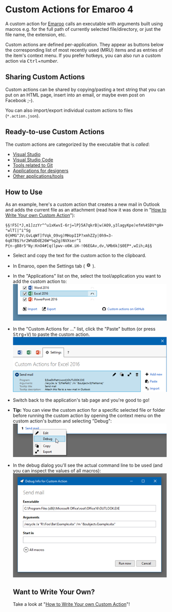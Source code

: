 Custom Actions for Emaroo 4
=========================

A custom action for [Emaroo](https://www.roland-weigelt.de/emaroo/) calls an executable with arguments built using macros e.g. for the full path of currently selected file/directory, or just the file name, the extension, etc.

Custom actions are defined per-application. They appear as buttons below the corresponding list of most recently used (MRU) items and as entries of the  item's context menu. If you prefer hotkeys, you can also run a custom action via <kbd>Ctrl</kbd>+_number_.

Sharing Custom Actions
---

Custom actions can be shared by copying/pasting a text string that you can put on an HTML page, insert into an email, or maybe even post on Facebook ;-).

You can also import/export individual custom actions to files (`*.action.json`).

Ready-to-use Custom Actions
---
The custom actions are categorized by the executable that is _called_:
* [Visual Studio](actions/visualStudio.md)
* [Visual Studio Code](actions/code.md)
* [Tools related to Git](actions/git.md)
* [Applications for designers](actions/designers.md)
* [Other applications/tools](actions/misc.md)

How to Use
---
As an example, here's a custom action that creates a new mail in Outlook and adds the current file as an attachment (read how it was done in "[How to Write Your own Custom Action](WriteYourOwn.md)"):
```
§§!F5[*J,m1]zzYr^^u1xKwvI-6rj=lP}5A7qkrB|w(AO9,y3lagyKpe)efm%4SDV*gH+°wlT[|^i^Sg
0{HMG^JV;GvLqWf]fVqk_O9vg)MHopIIP?xmhZZy|0h9=3-6q87B$)%r2W%UDdE26W*%q2g)NVXser^1
P{n-gB8r5°Ny:KnO4#[q(lpwv-o6W.iH-!06EGAv,dv,%Mb6k]$0EP*,wIih;A§§
```
* Select and copy the text for the custom action to the
  clipboard.
* In Emaroo, open the Settings tab ( ![](_images/ConfigTabIcon.png) ).
* In the "Applications" list on the, select the tool/application you want to add the custom action to:
  ![](_images/CustomAction_SelectApplication.png)
* In the "Custom Actions for ..." list, click the "Paste" button (or press <kbd>Strg</kbd>+<kbd>V</kbd>) to paste the custom action.
  ![](_images/CustomAction_AfterPasting.png)
* Switch back to the application's tab page and you're good to go!
* **Tip:** You can view the custom action for a specific selected file or folder before running the custom action by opening the context menu on the custom action's button and selecting "Debug":
  ![](_images/CustomAction_Debug.png)
* In the debug dialog you'll see the actual command line to be used (and you can inspect the values of all macros):
  ![](_images/CustomAction_DebugDialog.png)

  Want to Write Your Own?
  ---
  Take a look at "[How to Write Your own Custom Action](WriteYourOwn.md)"!
